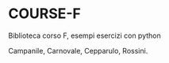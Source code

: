 # COURSE-F
Biblioteca corso F,
esempi esercizi con python



Campanile, Carnovale, Cepparulo, Rossini.
